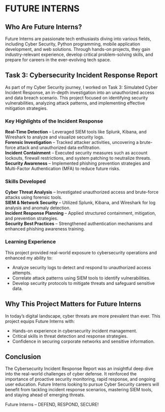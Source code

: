 # FUTURE INTERNS

## Who Are Future Interns?  
Future Interns are passionate tech enthusiasts diving into various fields, including Cyber Security, Python programming, mobile application development, and web solutions. Through hands-on projects, they gain industry-relevant experience, develop critical problem-solving skills, and prepare for careers in the ever-evolving tech space.

## Task 3: Cybersecurity Incident Response Report  
As part of my Cyber Security journey, I worked on Task 3: Simulated Cyber Incident Response, an in-depth investigation into an unauthorized access and data breach scenario. This project focused on identifying security vulnerabilities, analyzing attack patterns, and implementing effective mitigation strategies.

### Key Highlights of the Incident Response  
**Real-Time Detection** – Leveraged SIEM tools like Splunk, Kibana, and Wireshark to analyze and visualize security logs.  
**Forensic Investigation** – Tracked attacker activities, uncovering a brute-force attack and unauthorized data exfiltration.  
**Incident Containment** – Executed security measures such as account lockouts, firewall restrictions, and system patching to neutralize threats.  
**Security Awareness** – Implemented phishing prevention strategies and Multi-Factor Authentication (MFA) to reduce future risks.

### Skills Developed  
**Cyber Threat Analysis** – Investigated unauthorized access and brute-force attacks using forensic tools.  
**SIEM & Network Security** – Utilized Splunk, Kibana, and Wireshark for log analysis and anomaly detection.  
**Incident Response Planning** – Applied structured containment, mitigation, and prevention strategies.  
**Security Best Practices** – Strengthened authentication mechanisms and enhanced phishing awareness training.

### Learning Experience  
This project provided real-world exposure to cybersecurity operations and enhanced my ability to:  
- Analyze security logs to detect and respond to unauthorized access attempts.  
- Correlate attack patterns using SIEM tools to identify vulnerabilities.  
- Develop security protocols to mitigate threats and safeguard sensitive data.

## Why This Project Matters for Future Interns  
In today’s digital landscape, cyber threats are more prevalent than ever. This project equips Future Interns with:  
- Hands-on experience in cybersecurity incident management.  
- Critical skills in threat detection and response strategies.  
- Confidence in securing corporate networks and sensitive information.

## Conclusion  
The Cybersecurity Incident Response Report was an insightful deep dive into the real-world challenges of cyber defense. It reinforced the importance of proactive security monitoring, rapid response, and ongoing user education. Future Interns looking to pursue Cyber Security careers will benefit from tackling incident response scenarios, mastering SIEM tools, and staying ahead of emerging threats.

Future Interns – DEFEND, RESPOND, SECURE!
